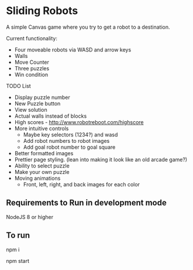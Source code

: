 # Sliding Robots

A simple Canvas game where you try to get a robot to a destination.

Current functionality:

* Four moveable robots via WASD and arrow keys
* Walls
* Move Counter
* Three puzzles
* Win condition

TODO List

* Display puzzle number
* New Puzzle button
* View solution
* Actual walls instead of blocks
* High scores - http://www.robotreboot.com/highscore
* More intuitive controls
    * Maybe key selectors (1234?) and wasd
    * Add robot numbers to robot images
    * Add goal robot number to goal square
* Better formatted images
* Prettier page styling. (lean into making it look like an old arcade game?)
* Ability to select puzzle
* Make your own puzzle
* Moving animations
    * Front, left, right, and back images for each color

## Requirements to Run in development mode

NodeJS 8 or higher

## To run

npm i

npm start
